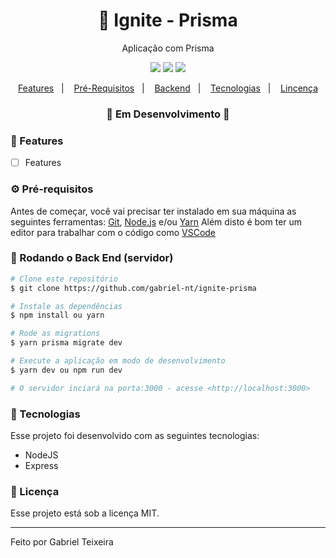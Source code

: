 <h1 align="center">
    🚀 Ignite - Prisma
</h1>
<p align="center">Aplicação com Prisma</p>

<p align="center">
  <img src="https://img.shields.io/badge/node-14.15.4-green"/>
  <img src="https://img.shields.io/badge/last%20commit-august-blue" />
  <img src="https://img.shields.io/badge/license-MIT-success"/>
</p>

<p align="center">
  <a href="#-features">Features</a>&nbsp;&nbsp;&nbsp;|&nbsp;&nbsp;&nbsp;
  <a href="#-pré-requisitos">Pré-Requisitos</a>&nbsp;&nbsp;&nbsp;|&nbsp;&nbsp;&nbsp;
  <a href="#-rodando-o-back-end-servidor">Backend</a>&nbsp;&nbsp;&nbsp;|&nbsp;&nbsp;&nbsp;
  <a href="#-tecnologias">Tecnologias</a>&nbsp;&nbsp;&nbsp;|&nbsp;&nbsp;&nbsp;
  <a href="#-licença">Lincença</a>
</p>

<h3 align="center"> 
🚧  Em Desenvolvimento  🚧
</h3>

### 📎 Features

- [ ] Features

### ⚙ Pré-requisitos

Antes de começar, você vai precisar ter instalado em sua máquina as seguintes ferramentas:
[Git](https://git-scm.com), [Node.js](https://nodejs.org/en/) e/ou [Yarn](https://https://yarnpkg.com/) 
Além disto é bom ter um editor para trabalhar com o código como [VSCode](https://code.visualstudio.com/)

### 🎲 Rodando o Back End (servidor)

```bash
# Clone este repositório
$ git clone https://github.com/gabriel-nt/ignite-prisma

# Instale as dependências
$ npm install ou yarn

# Rode as migrations
$ yarn prisma migrate dev

# Execute a aplicação em modo de desenvolvimento
$ yarn dev ou npm run dev

# O servidor inciará na porta:3000 - acesse <http://localhost:3000>
```

### :rocket: Tecnologias

Esse projeto foi desenvolvido com as seguintes tecnologias:

- NodeJS
- Express

### :memo: Licença

Esse projeto está sob a licença MIT.

<hr/>

Feito por Gabriel Teixeira
